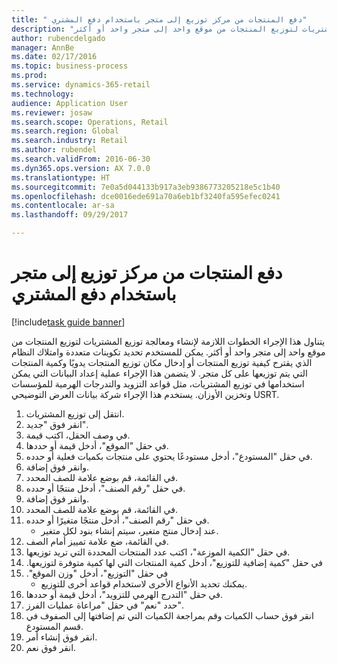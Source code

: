 ```yaml
--- 
title: " دفع المنتجات من مركز توزيع إلى متجر باستخدام دفع المشتري"
description: "يتناول هذا الإجراء الخطوات اللازمة لإنشاء ومعالجة ‏‫توزيع المشتريات‬ لتوزيع المنتجات من موقع واحد إلى متجر واحد أو أكثر."
author: rubencdelgado
manager: AnnBe
ms.date: 02/17/2016
ms.topic: business-process
ms.prod: 
ms.service: dynamics-365-retail
ms.technology: 
audience: Application User
ms.reviewer: josaw
ms.search.scope: Operations, Retail
ms.search.region: Global
ms.search.industry: Retail
ms.author: rubendel
ms.search.validFrom: 2016-06-30
ms.dyn365.ops.version: AX 7.0.0
ms.translationtype: HT
ms.sourcegitcommit: 7e0a5d044133b917a3eb9386773205218e5c1b40
ms.openlocfilehash: dce0016ede691a70a6eb1bf3240fa595efec0241
ms.contentlocale: ar-sa
ms.lasthandoff: 09/29/2017

---
```

# <a name="push-products-from-distribution-center-to-store-using-buyers-push"></a> دفع المنتجات من مركز توزيع إلى متجر باستخدام دفع المشتري

[!include[task guide banner](../includes/task-guide-banner.md)]

يتناول هذا الإجراء الخطوات اللازمة لإنشاء ومعالجة ‏‫توزيع المشتريات‬ لتوزيع المنتجات من موقع واحد إلى متجر واحد أو أكثر. يمكن للمستخدم تحديد تكوينات متعددة وامتلاك النظام الذي يقترح كيفية توزيع المنتجات أو إدخال مكان توزيع المنتجات يدويًا وكمية المنتجات التي يتم توزيعها على كل متجر. لا يتضمن هذا الإجراء عملية إعداد البيانات التي يمكن استخدامها في ‏‫توزيع المشتريات‬، مثل قواعد التزويد والتدرجات الهرمية للمؤسسات وتخزين الأوزان. يستخدم هذا الإجراء شركة بيانات العرض التوضيحي USRT.

1. انتقل إلى توزيع المشتريات.
2. انقر فوق "جديد".
3. في وصف الحقل، اكتب قيمة.
4. في حقل "الموقع"، أدخل قيمة أو حددها.
5. في حقل "المستودع"، أدخل مستودعًا يحتوي على منتجات بكميات فعلية أو حدده.
6. وانقر فوق إضافة.
7. في القائمة، قم بوضع علامة للصف المحدد.
8. في حقل "رقم الصنف"، أدخل منتجًا أو حدده.
9. وانقر فوق إضافة.
10. في القائمة، قم بوضع علامة للصف المحدد.
11. في حقل "رقم الصنف"، أدخل منتجًا متغيرًا أو حدده.
    * عند إدخال منتج متغير، سيتم إنشاء بنود لكل متغير.  
12. في القائمة، ضع علامة تمييز أمام الصف.
13. في حقل "الكمية الموزعة"، اكتب عدد المنتجات المحددة التي تريد توزيعها.
14. في حقل "‏‫كمية إضافية للتوزيع"، أدخل كمية المنتجات التي لها كمية متوفرة لتوزيعها.
15. في حقل "التوزيع"، أدخل "‏‫وزن الموقع".
    * يمكنك تحديد الأنواع الأخرى لاستخدام قواعد أخرى للتوزيع.  
16. في حقل "‏‫التدرج الهرمي للتزويد‬"، أدخل قيمة أو حددها.
17. حدد "نعم" في حقل "‏‫مراعاة عمليات الفرز‬".
18. انقر فوق حساب الكميات وقم بمراجعة الكميات التي تم إضافتها إلى الصفوف في قسم المستودع.
19. انقر فوق إنشاء أمر.
20. انقر فوق نعم.


